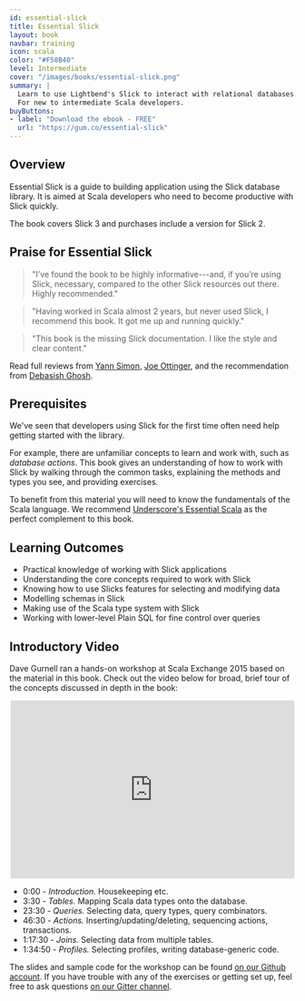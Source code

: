 ```yaml
---
id: essential-slick
title: Essential Slick
layout: book
navbar: training
icon: scala
color: "#F58B40"
level: Intermediate
cover: "/images/books/essential-slick.png"
summary: |
  Learn to use Lightbend's Slick to interact with relational databases.
  For new to intermediate Scala developers.
buyButtons:
- label: "Download the ebook - FREE"
  url: "https://gum.co/essential-slick"
---
```


## Overview

Essential Slick is a guide to building application using the Slick database library.
It is aimed at Scala developers who need to become productive with Slick quickly.

The book covers Slick 3 and purchases include a version for Slick 2.


## Praise for Essential Slick

> "I’ve found the book to be highly informative---and, if you’re using Slick, necessary, compared to the other Slick resources out there. Highly recommended."

> "Having worked in Scala almost 2 years, but never used Slick, I recommend this book. It got me up and running quickly."

> "This book is the missing Slick documentation. I like the style and clear content."

Read full reviews from [Yann Simon](http://yanns.github.io/blog/2015/12/07/review-of-essential-slick/),
[Joe Ottinger](http://enigmastation.com/2015/11/20/essential-slick-review/), and
the recommendation from [Debasish Ghosh](https://twitter.com/debasishg/status/671038191969951745).

## Prerequisites

We've seen that developers using Slick for the first time often
need help getting started with the library.

For example, there are unfamiliar concepts to learn and work with, such as
_database actions_.
This book gives an understanding of how to work with Slick by walking through the common tasks,
explaining the methods and types you see, and providing exercises.

To benefit from this material you will need to know the fundamentals of the Scala language. We recommend [Underscore's Essential Scala](../essential-scala) as the perfect complement to this book.

## Learning Outcomes

- Practical knowledge of working with Slick applications
- Understanding the core concepts required to work with Slick
- Knowing how to use Slicks features for selecting and modifying data
- Modelling schemas in Slick
- Making use of the Scala type system with Slick
- Working with lower-level Plain SQL for fine control over queries

## Introductory Video

Dave Gurnell ran a hands-on workshop at Scala Exchange 2015 based on the material in this book. Check out the video below for broad, brief tour of the concepts discussed in depth in the book:

<iframe src="https://player.vimeo.com/video/148074461?title=0&amp;byline=0&amp;portrait=0"
        width="500"
        height="313"
        frameborder="0"
        style="display: block; margin: 1em auto"
        webkitallowfullscreen
        mozallowfullscreen
        allowfullscreen></iframe>

- 0:00 - *Introduction.* Housekeeping etc.
- 3:30 - *Tables.* Mapping Scala data types onto the database.
- 23:30 - *Queries.* Selecting data, query types, query combinators.
- 46:30 - *Actions.* Inserting/updating/deleting, sequencing actions, transactions.
- 1:17:30 - *Joins.* Selecting data from multiple tables.
- 1:34:50 - *Profiles.* Selecting profiles,  writing database-generic code.

The slides and sample code for the workshop can be found [on our Github account][github]. If you have trouble with any of the exercises or getting set up, feel free to ask questions [on our Gitter channel][gitter].

[github]: https://github.com/underscoreio/scalax15-slick
[gitter]: https://gitter.im/underscoreio/scalax15-slick
